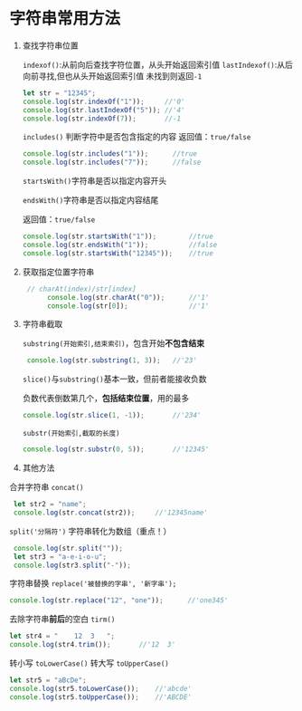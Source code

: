 # 字符串常用方法

1. 查找字符串位置

   

   `indexof()`:从前向后查找字符位置，从头开始返回索引值
   `lastIndexof()`:从后向前寻找,但也从头开始返回索引值
   未找到则返回`-1`

   ```javascript
   let str = "12345";
   console.log(str.indexOf("1"));     //'0'
   console.log(str.lastIndexOf("5")); //'4'
   console.log(str.indexOf(7));       //-1
   ```

   

    `includes()` 判断字符中是否包含指定的内容
    返回值：`true/false`

   ```javascript
   console.log(str.includes("1"));		//true
   console.log(str.includes("7"));		//false				
   ```

   

     `startsWith()`字符串是否以指定内容开头

     `endsWith()`字符串是否以指定内容结尾

     返回值：`true/false`

   ```javascript
   console.log(str.startsWith("1"));		//true
   console.log(str.endsWith("1"));			//false
   console.log(str.startsWith("12345"));	//true
   ```

   

   

2. 获取指定位置字符串

   ```javascript
    // charAt(index)/str[index]
         console.log(str.charAt("0"));		//'1'
         console.log(str[0]);				//'1'
   ```

   

3. 字符串截取

   

   `substring(开始索引,结束索引)`，包含开始**不包含结束**

   ```javascript
    console.log(str.substring(1, 3));	//'23'
   ```

   

   `slice()`与`substring()`基本一致，但前者能接收负数

   负数代表倒数第几个，**包括结束位置**，用的最多	

   ```javascript
   console.log(str.slice(1, -1)); 		//'234'
   ```

   

   `substr(开始索引,截取的长度)`

   ```javascript
   console.log(str.substr(0, 5)); 		//'12345'
   ```

   

   

4. 其他方法



合并字符串 `concat()`

```javascript
 let str2 = "name";
 console.log(str.concat(str2));		//'12345name'
```



`split('分隔符')` 字符串转化为数组（重点！）

```javascript
 console.log(str.split(""));
 let str3 = "a-e-i-o-u";
 console.log(str3.split("-"));
```



字符串替换 `replace('被替换的字串', '新字串');`

```javascript
console.log(str.replace("12", "one"));		//'one345'
```



去除字符串**前后**的空白 `tirm()`

```javascript
let str4 = "    12  3   ";
console.log(str4.trim());		//'12  3'
```



转小写 `toLowerCase()`  转大写 `toUpperCase()`

```javascript
let str5 = "aBcDe";
console.log(str5.toLowerCase());   	//'abcde'
console.log(str5.toUpperCase());	//'ABCDE'
```

